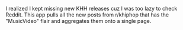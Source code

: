 I realized I kept missing new KHH releases cuz I was too lazy to check Reddit. This app pulls all the new posts from r/khiphop that has the "MusicVideo" flair and aggregates them onto a single page. 
